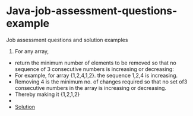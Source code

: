 # Java-job-assessment-questions-example
Job assessment questions and solution examples


1. For any array, 
- return the minimum number of elements to be removed so that no sequence of 3 consecutive numbers is increasing or decreasing:
- For example, for array {1,2,4,1,2}. the sequence 1,2,4 is increasing. 
- Removing 4 is the minimum no. of changes required so that no set of3 consecutive numbers in the array is increasing or decreasing. 
- Thereby making it {1,2,1,2}
- 
- [Solution](https://github.com/ananthakrishnanpta/Java-job-assessment-questions-example/blob/main/Java%201.java)

